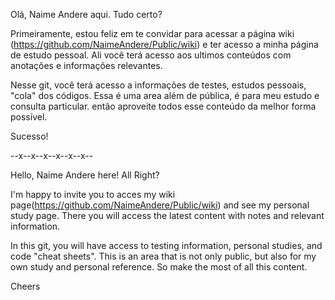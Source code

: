 Olá, Naime Andere aqui. Tudo certo?

Primeiramente, estou feliz em te convidar para acessar a página wiki (https://github.com/NaimeAndere/Public/wiki) e ter acesso a minha página de estudo pessoal. Ali você terá acesso aos ultimos conteúdos com anotações e informações relevantes. 

Nesse git, você terá acesso a informações de testes, estudos pessoais, "cola" dos códigos. Essa é uma area além de pública, é para meu estudo e consulta particular. então aproveite todos esse conteúdo da melhor forma possível. 

Sucesso!

--x--x--x--x--x--x--

Hello, Naime Andere here! All Right?

I'm happy to invite you to acces my wiki page(https://github.com/NaimeAndere/Public/wiki) and see my personal study page. There you will access the latest content with notes and relevant information. 

In this git, you will have access to testing information, personal studies, and code "cheat sheets". This is an area that is not only public, but also for my own study and personal reference. So make the most of all this content.

Cheers
